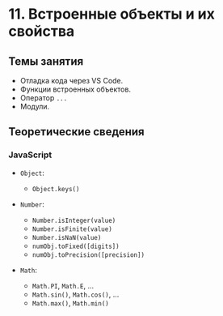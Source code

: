 # 11. Встроенные объекты и их свойства

## Темы занятия

- Отладка кода через VS Code.
- Функции встроенных объектов.
- Оператор `...`
- Модули.

## Теоретические сведения

### JavaScript

- `Object`:

  - `Object.keys()`
  
- `Number`:

  - `Number.isInteger(value)`
  - `Number.isFinite(value)`
  - `Number.isNaN(value)`
  - `numObj.toFixed([digits])`
  - `numObj.toPrecision([precision])`
  
- `Math`:

  - `Math.PI`, `Math.E`, ...
  - `Math.sin()`, `Math.cos()`, ...
  - `Math.max()`, `Math.min()`
